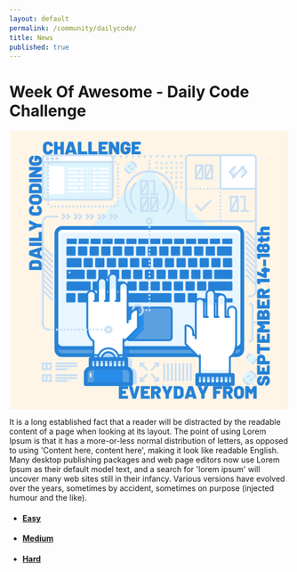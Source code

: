 ```yaml
---
layout: default
permalink: /community/dailycode/
title: News
published: true
---
```

<!--div class='search-box'>Search</div-->

<div class='content-wrap'>
    <h1>Week Of Awesome - Daily Code Challenge</h1>
    <div style="display:flex; justify-content:center">
        <img src="/images/woa2020/2.png" width="500px">
    </div>
    <p> It is a long established fact that a reader will be distracted by the readable content of a page when looking at its layout. The point of using Lorem Ipsum is that it has a more-or-less normal distribution of letters, as opposed to using 'Content here, content here', making it look like readable English. Many desktop publishing packages and web page editors now use Lorem Ipsum as their default model text, and a search for 'lorem ipsum' will uncover many web sites still in their infancy. Various versions have evolved over the years, sometimes by accident, sometimes on purpose (injected humour and the like).</p>
	<ul class="small-subpage-list">
            <li>
                <a href="/community/dailycode/easy">
                <h4>Easy</h4>
                </a>
            </li>
            <li>
                <a href="/community/dailycode/medium">
                <h4>Medium</h4>
                </a>
            </li>
            <li>
                <a href="/community/dailycode/hard">
                <h4>Hard</h4>
                </a>
            </li>
    </ul>
    
</div>
